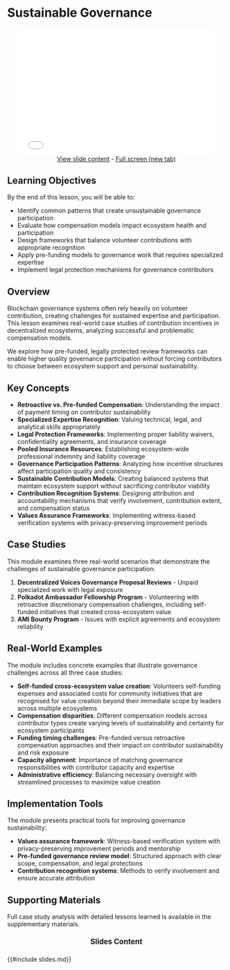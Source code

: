 # Sustainable Governance

<!-- markdown-link-check-disable -->
<center>
<iframe style="width: 90%; aspect-ratio: 1400/900; margin: 0 0; border: none;" src="slides.html"></iframe>
<br />
<a target="_blank" href="slides.md"><i class="fa fa-pencil-square"></i> View slide content</a> -
<a target="_blank" href="slides.html"><i class="fa fa-share-square"></i> Full screen (new tab)</a>
</center>
<!-- markdown-link-check-enable -->

## Learning Objectives

By the end of this lesson, you will be able to:

- Identify common patterns that create unsustainable governance participation
- Evaluate how compensation models impact ecosystem health and participation
- Design frameworks that balance volunteer contributions with appropriate recognition
- Apply pre-funding models to governance work that requires specialized expertise
- Implement legal protection mechanisms for governance contributors

## Overview

Blockchain governance systems often rely heavily on volunteer contribution, creating challenges for sustained expertise and participation. This lesson examines real-world case studies of contribution incentives in decentralized ecosystems, analyzing successful and problematic compensation models.

We explore how pre-funded, legally protected review frameworks can enable higher quality governance participation without forcing contributors to choose between ecosystem support and personal sustainability.

## Key Concepts

- **Retroactive vs. Pre-funded Compensation**: Understanding the impact of payment timing on contributor sustainability
- **Specialized Expertise Recognition**: Valuing technical, legal, and analytical skills appropriately
- **Legal Protection Frameworks**: Implementing proper liability waivers, confidentiality agreements, and insurance coverage
- **Pooled Insurance Resources**: Establishing ecosystem-wide professional indemnity and liability coverage
- **Governance Participation Patterns**: Analyzing how incentive structures affect participation quality and consistency
- **Sustainable Contribution Models**: Creating balanced systems that maintain ecosystem support without sacrificing contributor viability
- **Contribution Recognition Systems**: Designing attribution and accountability mechanisms that verify involvement, contribution extent, and compensation status
- **Values Assurance Frameworks**: Implementing witness-based verification systems with privacy-preserving improvement periods

## Case Studies

This module examines three real-world scenarios that demonstrate the challenges of sustainable governance participation:

1. **Decentralized Voices Governance Proposal Reviews** - Unpaid specialized work with legal exposure
2. **Polkadot Ambassador Fellowship Program** - Volunteering with retroactive discretionary compensation challenges, including self-funded initiatives that created cross-ecosystem value
3. **AMI Bounty Program** - Issues with explicit agreements and ecosystem reliability

## Real-World Examples

The module includes concrete examples that illustrate governance challenges across all three case studies:

- **Self-funded cross-ecosystem value creation**: Volunteers self-funding expenses and associated costs for community initiatives that are recognised for value creation beyond their immediate scope by leaders across multiple ecosystems
- **Compensation disparities**: Different compensation models across contributor types create varying levels of sustainability and certainty for ecosystem participants
- **Funding timing challenges**: Pre-funded versus retroactive compensation approaches and their impact on contributor sustainability and risk exposure
- **Capacity alignment**: Importance of matching governance responsibilities with contributor capacity and expertise
- **Administrative efficiency**: Balancing necessary oversight with streamlined processes to maximize value creation

## Implementation Tools

The module presents practical tools for improving governance sustainability:

- **Values assurance framework**: Witness-based verification system with privacy-preserving improvement periods and mentorship
- **Pre-funded governance review model**: Structured approach with clear scope, compensation, and legal protections
- **Contribution recognition systems**: Methods to verify involvement and ensure accurate attribution

## Supporting Materials

Full case study analysis with detailed lessons learned is available in the supplementary materials.

<center style="margin: 1.3em 0; font-size: 1.2em;"><i class="fa fa-chevron-circle-down"></i> <strong>Slides Content </strong><i class="fa fa-chevron-circle-down"></i></center>
{{#include slides.md}}
<a href="#top" style="position: fixed; right: 11%; bottom: 3%;"><i style="font-size: 1.3em;" class="fa fa-arrow-up"></i></a>
